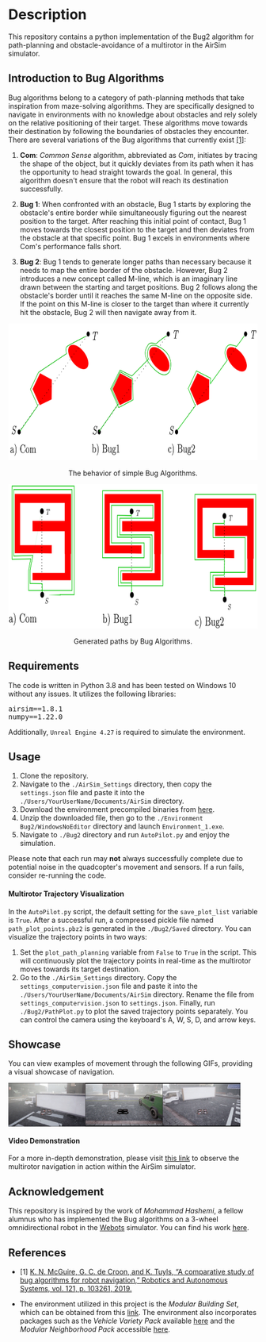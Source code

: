 # Description
This repository contains a python implementation of the Bug2 algorithm for path-planning and obstacle-avoidance of a multirotor in the AirSim simulator.


## Introduction to Bug Algorithms
Bug algorithms belong to a category of path-planning methods that take inspiration from maze-solving algorithms. They are specifically designed to navigate in environments with no knowledge about obstacles and rely solely on the relative positioning of their target. These algorithms move towards their destination by following the boundaries of obstacles they encounter.
There are several variations of the Bug algorithms that currently exist [[1]](#1):

1. **Com**: *Common Sense* algorithm, abbreviated as *Com*, initiates by tracing the shape of the object, but it quickly deviates from its path when it has the opportunity to head straight towards the goal. In general, this algorithm doesn't ensure that the robot will reach its destination successfully.

2. **Bug 1**: When confronted with an obstacle, Bug 1 starts by exploring the obstacle's entire border while simultaneously figuring out the nearest position to the target. After reaching this initial point of contact, Bug 1 moves towards the closest position to the target and then deviates from the obstacle at that specific point. Bug 1 excels in environments where Com's performance falls short.

3. **Bug 2**: Bug 1 tends to generate longer paths than necessary because it needs to map the entire border of the obstacle. However, Bug 2 introduces a new concept called M-line, which is an imaginary line drawn between the starting and target positions. Bug 2 follows along the obstacle's border until it reaches the same M-line on the opposite side. If the point on this M-line is closer to the target than where it currently hit the obstacle, Bug 2 will then navigate away from it.

<div align="center">
  <img src="./Images/Bugs Example 1.PNG" alt="Bugs_1" width="800" height="276">
  <p>The behavior of simple Bug Algorithms.</p>
</div>

<div align="center">
  <img src="./Images/Bugs Example 2.PNG" alt="Bugs_1" width="800" height="291">
  <p>Generated paths by Bug Algorithms.</p>
</div>




## Requirements
The code is written in Python 3.8 and has been tested on Windows 10 without any issues. It utilizes the following libraries:
<pre>
airsim==1.8.1
numpy==1.22.0
</pre>

Additionally, `Unreal Engine 4.27` is required to simulate the environment.

## Usage
1. Clone the repository.
2. Navigate to the `./AirSim_Settings` directory, then copy the `settings.json` file and paste it into the `./Users/YourUserName/Documents/AirSim` directory.
3. Download the environment precompiled binaries from [here](https://drive.google.com/file/d/1TtDHg56eYTOMozV_2vU-JxoXZXwSdzbT/view?usp=sharing).
4. Unzip the downloaded file, then go to the `./Environment Bug2/WindowsNoEditor` directory and launch `Environment_1.exe`.
5. Navigate to `./Bug2` directory and run `AutoPilot.py` and enjoy the simulation.

Please note that each run may **not** always successfully complete due to potential noise in the quadcopter's movement and sensors. If a run fails, consider re-running the code.

#### Multirotor Trajectory Visualization
In the `AutoPilot.py` script, the default setting for the `save_plot_list` variable is `True`. After a successful run, a compressed pickle file named `path_plot_points.pbz2` is generated in the `./Bug2/Saved` directory. You can visualize the trajectory points in two ways:
1. Set the `plot_path_planning` variable from `False` to `True` in the script. This will continuously plot the trajectory points in real-time as the multirotor moves towards its target destination.
2. Go to the `./AirSim_Settings` directory. Copy the `settings_computervision.json` file and paste it into the `./Users/YourUserName/Documents/AirSim` directory. Rename the file from `settings_computervision.json` to `settings.json`. Finally, run `./Bug2/PathPlot.py` to plot the saved trajectory points separately. You can control the camera using the keyboard's A, W, S, D, and arrow keys.


## Showcase
You can view examples of movement through the following GIFs, providing a visual showcase of navigation.
<div style="display: flex;">
  <img src="./Images/GIF 1.gif" width="31%" />
  <img src="./Images/GIF 2.gif" width="31%" />
  <img src="./Images/GIF 3.gif" width="31%" />
</div>


#### Video Demonstration
For a more in-depth demonstration, please visit [this link](https://youtu.be/486aIvB4I_c) to observe the multirotor navigation in action within the AirSim simulator.



## Acknowledgement
This repository is inspired by the work of *Mohammad Hashemi*, a fellow alumnus who has implemented the Bug algorithms on a 3-wheel omnidirectional robot in the [Webots](https://cyberbotics.com/) simulator. You can find his work [here](https://github.com/mohammadhashemii/Bug-Algorithms-Simulation).


## References

- <a id="1">[1]</a> [K. N. McGuire, G. C. de Croon, and K. Tuyls, “A comparative study of bug algorithms for robot navigation,” Robotics and Autonomous Systems, vol. 121, p. 103261, 2019.](https://doi.org/10.1016/j.robot.2019.103261)

- The environment utilized in this project is the *Modular Building Set*, which can be obtained from this [link](https://www.unrealengine.com/marketplace/en-US/product/modular-building-set/). The environment also incorporates packages such as the *Vehicle Variety Pack* available [here](https://www.unrealengine.com/marketplace/en-US/product/bbcb90a03f844edbb20c8b89ee16ea32) and the *Modular Neighborhood Pack* accessible [here](https://www.unrealengine.com/marketplace/en-US/product/modular-neighborhood-pack).

